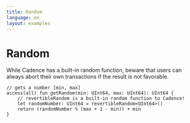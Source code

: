 ```yaml
---
title: Random
language: en
layout: examples
---
```


# Random

While Cadence has a built-in random function, beware that users can always abort their own transactions if the result is not favorable.

```cadence
// gets a number [min, max]
access(all) fun getRandom(min: UInt64, max: UInt64): UInt64 {
    // revertibleRandom is a built-in random function to Cadence!
    let randomNumber: UInt64 = revertibleRandom<UInt64>()
    return (randomNumber % (max + 1 - min)) + min
}
```
